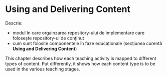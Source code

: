 # Using and Delivering Content

Descrie:

- modul în care orgainzarea repository-ului de implementare care folosește repository-ul de conținut
- cum sunt folosite componentele în faze educaționale (secțiunea curentă **Using and Delivering Content**)

This chapter describes how each teaching activity is mapped to different types of content.
Put differently, it shows how each content type is to be used in the various teaching stages.

